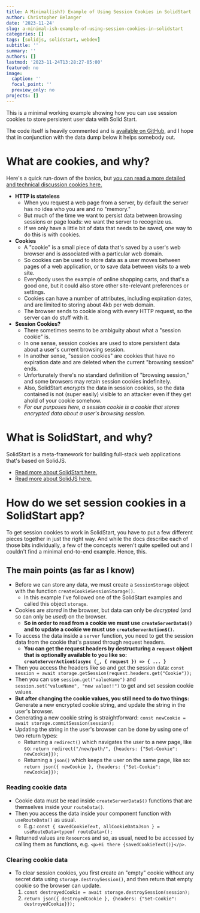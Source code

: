 ```yaml
---
title: A Minimal(ish?) Example of Using Session Cookies in SolidStart
author: Christopher Belanger
date: '2023-11-24'
slug: a-minimal-ish-example-of-using-session-cookies-in-solidstart
categories: []
tags: [solidjs, solidstart, webdev]
subtitle: ''
summary: ''
authors: []
lastmod: '2023-11-24T13:28:27-05:00'
featured: no
image:
  caption: ''
  focal_point: ''
  preview_only: no
projects: []
---
```



This is a minimal working example showing how you can use session cookies to store persistent user data with Solid Start.

The code itself is heavily commented and is [available on GitHub](https://github.com/chris31415926535/solidstart-sessioncookie-min-example/), and I hope that in conjunction with the data dump below it helps somebody out.

# What are cookies, and why?

Here's a quick run-down of the basics, but [you can read a more detailed and technical discussion cookies here.](https://developer.mozilla.org/en-US/docs/Web/HTTP/Cookies)

- **HTTP is stateless**
  - When you request a web page from a server, by default the server has no idea who you are and no "memory."
  - But much of the time we want to persist data between browsing sessions or page loads: we want the server to recognize us.
  - If we only have a little bit of data that needs to be saved, one way to do this is with cookies.
- **Cookies**
  - A "cookie" is a small piece of data that's saved by a user's web browser and is associated with a particular web domain.
  - So cookies can be used to store data as a user moves between pages of a web application, or to save data between visits to a web site.
  - Everybody uses the example of online shopping carts, and that's a good one, but it could also store other site-relevant preferences or settings.
  - Cookies can have a number of attributes, including expiration dates, and are limited to storing about 4kb per web domain.
  - The browser sends to cookie along with every HTTP request, so the server can do stuff with it.
- **Session Cookies?**
  - There sometimes seems to be ambiguity about what a "session cookie" is.
  - In one sense, session cookies are used to store persistent data about a user's current browsing session.
  - In another sense, "session cookies" are cookies that have no expiration date and are deleted when the current "browsing session" ends.
  - Unfortunately there's no standard definition of "browsing session," and some browsers may retain session cookies indefinitely.
  - Also, SolidStart _encrypts_ the data in session cookies, so the data contained is not (super easily) visible to an attacker even if they get ahold of your cookie somehow.
  - _For our purposes here, a session cookie is a cookie that stores encrypted data about a user's browsing session._

# What is SolidStart, and why?

SolidStart is a meta-framework for building full-stack web applications that's based on SolidJS.

- [Read more about SolidStart here.](https://start.solidjs.com/getting-started/what-is-solidstart)
- [Read more about SolidJS here.](https://docs.solidjs.com/)

# How do we set session cookies in a SolidStart app?

To get session cookies to work in SolidStart, you have to put a few different pieces together in just the right way. And while the docs describe each of those bits individually, a few of the concepts weren't quite spelled out and I couldn't find a minimal end-to-end example. Hence, this.

## The main points (as far as I know)

- Before we can store any data, we must create a `SessionStorage` object with the function `createCookieSessionStorage()`.
  - In this example I've followed one of the SolidStart examples and called this object `storage`.
- Cookies are _stored_ in the browser, but data can only be _decrypted_ (and so can only be _used_) on the browser.
  - **So in order to read from a cookie we must use `createServerData$()` and to update a cookie we must use `createServerAction$()`.**
- To access the data inside a `server` function, you need to get the session data from the cookie that's passed through request headers.
  - **You can get the request headers by destructuring a `request` object that is optionally available to you like so: `createServerAction$(async (_, { request }) => { ... }`**
- Then you access the headers like so and get the session data: `const session = await storage.getSession(request.headers.get("Cookie"));`
- Then you can use `session.get("valueName")` and `session.set("valueName", "new value!!")` to get and set session cookie values.
- **But after changing the cookie values, you still need to do two things:** Generate a new encrypted cookie string, and update the string in the user's browser.
- Generating a new cookie string is straightforward: `const newCookie = await storage.commitSession(session);`
- Updating the string in the user's browser can be done by using one of two return types:
  - Returning a `redirect()` which navigates the user to a new page, like so: `return redirect("/new/path/", {headers: {"Set-Cookie": newCookie}});`
  - Returning a `json()` which keeps the user on the same page, like so: `return json({ newCookie }, {headers: {"Set-Cookie": newCookie}});`

### Reading cookie data

- Cookie data must be read inside `createServerData$()` functions that are themselves inside your `routeData()`.
- Then you access the data inside your component function with `useRouteData()` as usual.
  - E.g.: `const { savedCookieText, allCookieDataJson } = useRouteData<typeof routeData>();`
- Returned values are `Resource`s and so, as usual, need to be accessed by calling them as functions, e.g. `<p>Hi there {savedCookieText()}</p>`.

### Clearing cookie data

- To clear session cookies, you first create an "empty" cookie without any secret data using `storage.destroySession()`, and then return that empty cookie so the browser can update.
  1. `const destroyedCookie = await storage.destroySession(session);`
  2. `return json({ destroyedCookie }, {headers: {"Set-Cookie": destroyedCookie}});`
